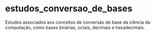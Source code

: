# estudos_conversao_de_bases
Estudos associados aos conceitos de conversão de base da ciência da computação, como bases binárias, octais, decimais e hexadecimais.
